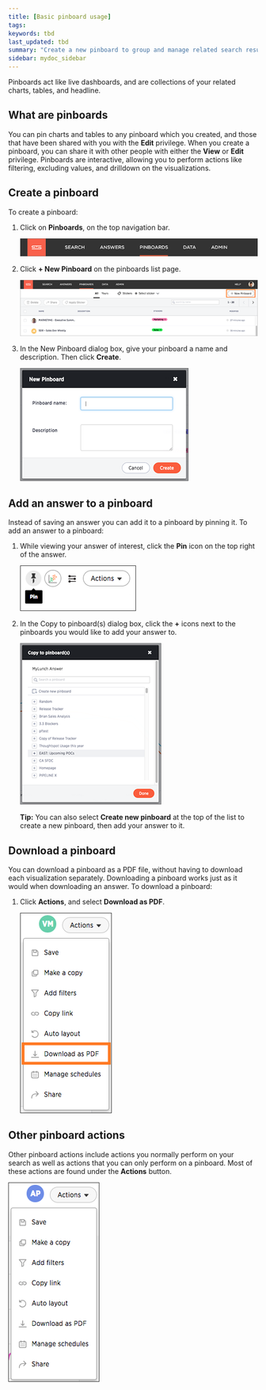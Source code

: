 ```yaml
---
title: [Basic pinboard usage]
tags:
keywords: tbd
last_updated: tbd
summary: "Create a new pinboard to group and manage related search results. Pinboards are the ThoughtSpot term for a dashboard."
sidebar: mydoc_sidebar
---
```

Pinboards act like live dashboards, and are collections of your related charts, tables, and headline.

## What are pinboards

You can pin charts and tables to any pinboard which you created, and those that have been shared with you with the **Edit** privilege. When you create a pinboard, you can share it with other people with either the **View** or **Edit** privilege. Pinboards are interactive, allowing you to perform actions like filtering, excluding values, and drilldown on the visualizations.


## Create a pinboard

To create a pinboard:

1. Click on **Pinboards**, on the top navigation bar.

     ![](/pages/images/click_pinboards_icon.png "Pinboards")

2. Click **+ New Pinboard** on the pinboards list page.

     ![](/pages/images/add_new_pinboard.png "New Pinboard button")

3. In the New Pinboard dialog box, give your pinboard a name and description. Then click **Create**.

     ![](/pages/images/new_pinboard.png "New Pinboard menu")

## Add an answer to a pinboard

Instead of saving an answer you can add it to a pinboard by pinning it. To add an answer to a pinboard:

1. While viewing your answer of interest, click the **Pin** icon on the top right of the answer.

    ![](/pages/images/add_to_pinboard.png "Pin an answer to a pinboard icon")

2. In the Copy to pinboard(s) dialog box, click the **+** icons next to the pinboards you would like to add your answer to.

    ![](/pages/images/copy_to_pinboard.png "Add filters menu")

   **Tip:** You can also select **Create new pinboard** at the top of the list to create a new pinboard, then add your answer to it.


## Download a pinboard

You can download a pinboard as a PDF file, without having to download each visualization separately. Downloading a pinboard works just as it would when downloading an answer. To download a pinboard:

1.   Click **Actions**, and select **Download as PDF**.

     ![](/pages/images/download_a_pinboard.png "Download your pinboard")


## Other pinboard actions

Other pinboard actions include actions you normally perform on your search as well as actions that you can only perform on a pinboard. Most of these actions are found under the **Actions** button.

![](/pages/images/pinboard_actions.png "Pinboard actions button")

